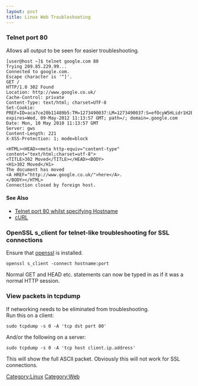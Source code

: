 ```yaml
---
layout: post 
title: Linux Web Troubleshooting
---
```


### Telnet port 80

Allows all output to be seen for easier troubleshooting.

    [user@host ~]$ telnet google.com 80
    Trying 209.85.229.99...
    Connected to google.com.
    Escape character is '^]'.
    GET /
    HTTP/1.0 302 Found
    Location: http://www.google.co.uk/
    Cache-Control: private
    Content-Type: text/html; charset=UTF-8
    Set-Cookie: PREF=ID=aca7ce20b11489b5:TM=1273490037:LM=1273490037:S=efOcyW5HLidr1H2B; expires=Wed, 09-May-2012 11:13:57 GMT; path=/; domain=.google.com
    Date: Mon, 10 May 2010 11:13:57 GMT
    Server: gws
    Content-Length: 221
    X-XSS-Protection: 1; mode=block

    <HTML><HEAD><meta http-equiv="content-type" content="text/html;charset=utf-8">
    <TITLE>302 Moved</TITLE></HEAD><BODY>
    <H1>302 Moved</H1>
    The document has moved
    <A HREF="http://www.google.co.uk/">here</A>.
    </BODY></HTML>
    Connection closed by foreign host.

#### See Also

-   [Telnet port 80 whilst specifying
    Hostname](Telnet_port_80_whilst_specifying_Hostname "wikilink")
-   [cURL](http://curl.haxx.se/download.html)

### OpenSSL s\_client for telnet-like troubleshooting for SSL connections

Ensure that [openssl](http://www.topology.org/linux/openssl.html) is
installed.

    openssl s_client -connect hostname:port

Normal GET and HEAD etc. statements can now be typed in as if it was a
normal HTTP session.

### View packets in tcpdump

If networking needs to be eliminated from troubleshooting.\
Run this on a client:

    sudo tcpdump -s 0 -A 'tcp dst port 80'

And/or the following on a server:

    sudo tcpdump -s 0 -A 'tcp host client.ip.address'

This will show the full ASCII packet. Obviously this will not work for
SSL connections.

[Category:Linux](Category:Linux "wikilink")
[Category:Web](Category:Web "wikilink")
